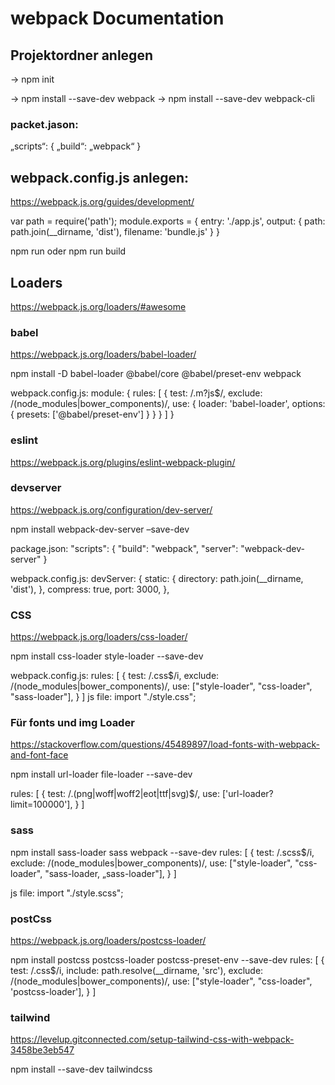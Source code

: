 # webpack Documentation

## Projektordner anlegen 
→ npm init

→ npm install --save-dev webpack
→ npm install --save-dev webpack-cli

### packet.jason:
„scripts“: {
„build“: „webpack“
}

## webpack.config.js anlegen:
https://webpack.js.org/guides/development/

var path = require('path');
module.exports = {
    entry: './app.js',
    output: {
        path: path.join(__dirname, 'dist'),
        filename: 'bundle.js'
    }
}

npm run oder npm run build


## Loaders
https://webpack.js.org/loaders/#awesome	


### babel
https://webpack.js.org/loaders/babel-loader/

npm install -D babel-loader @babel/core @babel/preset-env webpack

webpack.config.js:
module: {
  rules: [
    {
      test: /\.m?js$/,
      exclude: /(node_modules|bower_components)/,
      use: {
        loader: 'babel-loader',
        options: {
          presets: ['@babel/preset-env']
        }
      }
    }
  ]
}

### eslint
https://webpack.js.org/plugins/eslint-webpack-plugin/


### devserver
https://webpack.js.org/configuration/dev-server/

npm install webpack-dev-server –save-dev

package.json:
"scripts": {
    "build": "webpack",
    "server": "webpack-dev-server"
}

webpack.config.js:
devServer: {
    static: {
        directory: path.join(__dirname, 'dist'),
    },
    compress: true,
    port: 3000,
},

	
### CSS
https://webpack.js.org/loaders/css-loader/

npm install css-loader style-loader --save-dev 

webpack.config.js:
rules: [
    {
        test: /\.css$/i,
        exclude: /(node_modules|bower_components)/,
        use: ["style-loader", "css-loader", "sass-loader"],
    }
]
js file:
import "./style.css";


### Für fonts und img Loader
https://stackoverflow.com/questions/45489897/load-fonts-with-webpack-and-font-face

npm install url-loader file-loader --save-dev


rules: [
    { 
        test: /\.(png|woff|woff2|eot|ttf|svg)$/, 
        use: ['url-loader?limit=100000'],
    }
]


### sass
npm install sass-loader sass webpack --save-dev 
rules: [
    {
        test: /\.scss$/i,
        exclude: /(node_modules|bower_components)/,
        use: ["style-loader", "css-loader", "sass-loader, „sass-loader"],
    }
]

js file:
import "./style.scss";


### postCss
https://webpack.js.org/loaders/postcss-loader/

npm install postcss postcss-loader postcss-preset-env --save-dev
rules: [
    {
        test: /\.css$/i,
        include: path.resolve(__dirname, 'src'),
        exclude: /(node_modules|bower_components)/,
        use: ["style-loader", "css-loader", 'postcss-loader'],
    }
]


### tailwind
https://levelup.gitconnected.com/setup-tailwind-css-with-webpack-3458be3eb547

npm install --save-dev tailwindcss



